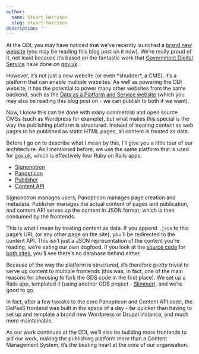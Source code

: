 ```yaml
---
author:
  name: Stuart Harrison
  slug: stuart-harrison
description: ''
---
```


<p>At the ODI, you may have noticed that we&rsquo;ve recently launched a <a rel="external" href="http://theodi.org">brand new website</a> (you may be reading this blog post on it now). We&rsquo;re really proud of it, not least because it&rsquo;s based on the fantastic work that <a rel="external" href="https://gds.blog.gov.uk/">Government Digital Service</a> have done on <a rel="external" href="http://gov.uk">gov.uk</a>.</p>

<p>However, it&rsquo;s not just a new website (or even *shudder*, a CMS), it&rsquo;s a platform that can enable multiple websites. As well as powering the ODI website, it has the potential to power many other websites from the same backend, such as the <a rel="external" href="http://project.dapaas.eu">Data as a Platform and Service website</a> (which you may also be reading this blog post on - we can publish to both if we want).</p>

<p>Now, I know this can be done with many commercial and open source CMSs (such as Wordpress for example), but what makes this special is the way the publishing platform is structured. Instead of treating content as web pages to be published as static HTML pages, all content is treated as data.</p>

<p>Before I go on to describe what I mean by this, I&rsquo;ll give you a little tour of our architecture. As I mentioned before, we use the same platform that is used for <a rel="external" href="http://gov.uk">gov.uk</a>, which is effectively four Ruby on Rails apps:</p>

<ul>
  <li><a rel="external" href="https://github.com/theodi/signonotron2">Signonotron</a></li>
  <li><a rel="external" href="https://github.com/theodi/panopticon">Panopticon</a></li>
  <li><a rel="external" href="https://github.com/theodi/publisher">Publisher</a></li>
  <li><a rel="external" href="https://github.com/theodi/content_api">Content API</a></li>
</ul>

<p>Signonotron manages users, Panopticon manages page creation and metadata, Publisher manages the actual content of pages and publication, and content API serves up the content in JSON format, which is then consumed by the frontends.</p>

<p>This is what I mean by treating content as data. If you append <code>.json</code> to this page&rsquo;s URL (or any other page on the site), you&rsquo;ll be redirected to the content API. This isn&rsquo;t just a JSON representation of the content you&rsquo;re reading, we&rsquo;re eating our own dogfood. If you look at the <a rel="external" href="https://github.com/theodi/frontend-www">source code</a> for <a rel="external" href="https://github.com/theodi/dapaas-frontend">both sites</a>, you&rsquo;ll see there&rsquo;s no database behind either.</p>

<p>Because of the way the platform is structured, it&rsquo;s therefore pretty trivial to serve up content to multiple frontends (this was, in fact, one of the main reasons for choosing to fork the GDS code in the first place). We set up a Rails app, templated it (using another GDS project - <a rel="external" href="https://github.com/alphagov/slimmer">Slimmer</a>), and we&rsquo;re good to go. </p>

<p>In fact, after a few tweaks to the core Panopticon and Content API code, the DaPaaS frontend was built in the space of a day - far quicker than having to set up and template a brand new Wordpress or Drupal instance, and much more maintainable.</p>

<p>As our work continues at the ODI, we&rsquo;ll also be building more frontends to aid our work, making the publishing platform more than a Content Management System, it&rsquo;s the beating heart at the core of our organisation.</p>
